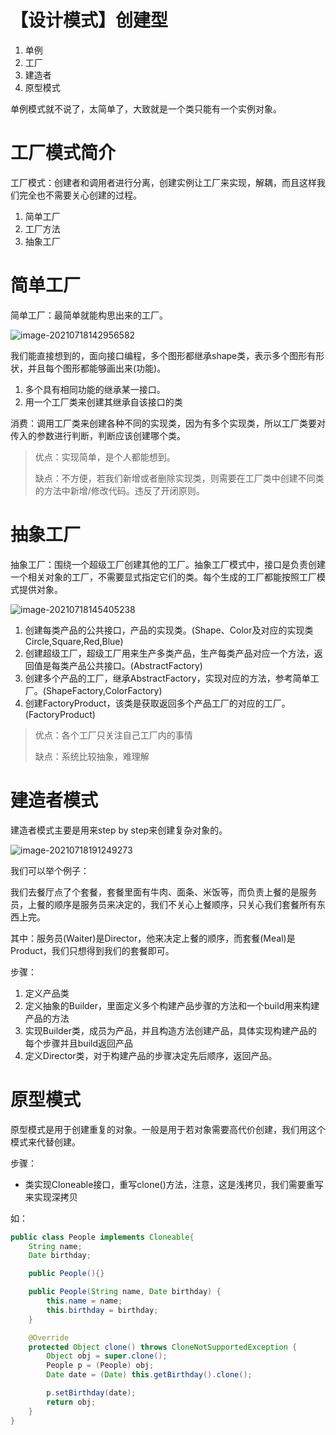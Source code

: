 # 【设计模式】创建型

1. 单例
2. 工厂
3. 建造者
4. 原型模式

单例模式就不说了，太简单了，大致就是一个类只能有一个实例对象。

# 工厂模式简介

工厂模式：创建者和调用者进行分离，创建实例让工厂来实现，解耦，而且这样我们完全也不需要关心创建的过程。

1. 简单工厂
2. 工厂方法
3. 抽象工厂

# 简单工厂

简单工厂：最简单就能构思出来的工厂。

![image-20210718142956582](https://gitee.com/xddadd/cloud-image/raw/master/master/20210718143003.png)

我们能直接想到的，面向接口编程，多个图形都继承shape类，表示多个图形有形状，并且每个图形都能够画出来(功能)。

1. 多个具有相同功能的继承某一接口。
2. 用一个工厂类来创建其继承自该接口的类

消费：调用工厂类来创建各种不同的实现类，因为有多个实现类，所以工厂类要对传入的参数进行判断，判断应该创建哪个类。

> 优点：实现简单，是个人都能想到。
>
> 缺点：不方便，若我们新增或者删除实现类，则需要在工厂类中创建不同类的方法中新增/修改代码。违反了开闭原则。

# 抽象工厂

抽象工厂：围绕一个超级工厂创建其他的工厂。抽象工厂模式中，接口是负责创建一个相关对象的工厂，不需要显式指定它们的类。每个生成的工厂都能按照工厂模式提供对象。

![image-20210718145405238](https://gitee.com/xddadd/cloud-image/raw/master/master/20210718145405.png)

1. 创建每类产品的公共接口，产品的实现类。(Shape、Color及对应的实现类Circle,Square,Red,Blue)
2. 创建超级工厂，超级工厂用来生产多类产品，生产每类产品对应一个方法，返回值是每类产品公共接口。(AbstractFactory)
3. 创建多个产品的工厂，继承AbstractFactory，实现对应的方法，参考简单工厂。(ShapeFactory,ColorFactory)
4. 创建FactoryProduct，该类是获取返回多个产品工厂的对应的工厂。(FactoryProduct)

> 优点：各个工厂只关注自己工厂内的事情
>
> 缺点：系统比较抽象，难理解

# 建造者模式

建造者模式主要是用来step by step来创建复杂对象的。

![image-20210718191249273](https://gitee.com/xddadd/cloud-image/raw/master/master/20210718191249.png)

我们可以举个例子：

我们去餐厅点了个套餐，套餐里面有牛肉、面条、米饭等，而负责上餐的是服务员，上餐的顺序是服务员来决定的，我们不关心上餐顺序，只关心我们套餐所有东西上完。

其中：服务员(Waiter)是Director，他来决定上餐的顺序，而套餐(Meal)是Product，我们只想得到我们的套餐即可。

步骤：

1. 定义产品类
2. 定义抽象的Builder，里面定义多个构建产品步骤的方法和一个build用来构建产品的方法
3. 实现Builder类，成员为产品，并且构造方法创建产品，具体实现构建产品的每个步骤并且build返回产品
4. 定义Director类，对于构建产品的步骤决定先后顺序，返回产品。

# 原型模式

原型模式是用于创建重复的对象。一般是用于若对象需要高代价创建，我们用这个模式来代替创建。

步骤：

- 类实现Cloneable接口，重写clone()方法，注意，这是浅拷贝，我们需要重写来实现深拷贝

如：

```java
public class People implements Cloneable{
    String name;
    Date birthday;

    public People(){}

    public People(String name, Date birthday) {
        this.name = name;
        this.birthday = birthday;
    }

    @Override
    protected Object clone() throws CloneNotSupportedException {
        Object obj = super.clone();
        People p = (People) obj;
        Date date = (Date) this.getBirthday().clone();

        p.setBirthday(date);
        return obj;
    }
}
```



